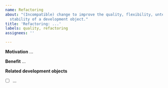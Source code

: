 ```yaml
---
name: Refactoring
about: "(Incompatible) change to improve the quality, flexibility, unterstandability,
  stability of a development object."
title: 'Refactoring: ...'
labels: quality, refactoring
assignees: ''

---
```


**Motivation**
...

**Benefit**
...

**Related development objects**
-[ ] ...
